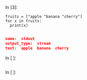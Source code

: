 In [3]:
```{.python .input  n=3}
fruits = ["apple "banana "cherry"]
for x in fruits:
  print(x)
```

```{.json .output n=3}

name:  stdout
output_type:  stream
text:  apple  banana  cherry 

```
In [ ]:
```{.python .input}

```
In [ ]:
```{.python .input}

```
